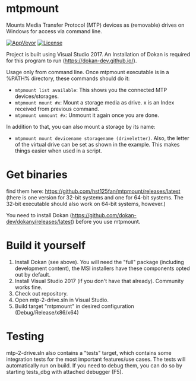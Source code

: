 # mtpmount
Mounts Media Transfer Protocol (MTP) devices as (removable) drives on Windows for access via command line.

[![AppVeyor](https://img.shields.io/appveyor/ci/hst125fan/mtpmount?label=CI%26CD&style=plastic&logo=appveyor)](https://ci.appveyor.com/project/hst125fan/mtpmount)
[![License](https://img.shields.io/badge/license-WTFPL-brightgreen?style=plastic)](https://github.com/hst125fan/mtpmount/blob/master/license.md)

Project is built using Visual Studio 2017. An Installation of Dokan is required for this program to run (https://dokan-dev.github.io/).

Usage only from command line. Once mtpmount executable is in a %PATH% directory, these commands should do it:

- ```mtpmount list available```: This shows you the connected MTP devices/storages.
- ```mtpmount mount #x```: Mount a storage media as drive. x is an Index received from previous command.
- ```mtpmount unmount #x```: Unmount it again once you are done.

In addition to that, you can also mount a storage by its name:
- ```mtpmount mount devicename storagename (driveletter)```.
Also, the letter of the virtual drive can be set as shown in the example. This makes things easier when used in a script.


# Get binaries
find them here: https://github.com/hst125fan/mtpmount/releases/latest (there is one version for 32-bit systems and one for 64-bit systems. The 32-bit executable should also work on 64-bit systems, however.)

You need to install Dokan (https://github.com/dokan-dev/dokany/releases/latest) before you use mtpmount.

# Build it yourself
1. Install Dokan (see above). You will need the "full" package (including development content), the MSI installers have these components opted out by default.
2. Install Visual Studio 2017 (if you don't have that already). Community works fine.
3. Check out repository.
4. Open mtp-2-drive.sln in Visual Studio.
5. Build target "mtpmount" in desired configuration (Debug/Release/x86/x64)

# Testing
mtp-2-drive.sln also contains a "tests" target, which contains some integration tests for the most important features/use cases. The tests will automatically run on build. If you need to debug them, you can do so by starting tests_dbg with attached debugger (F5).
